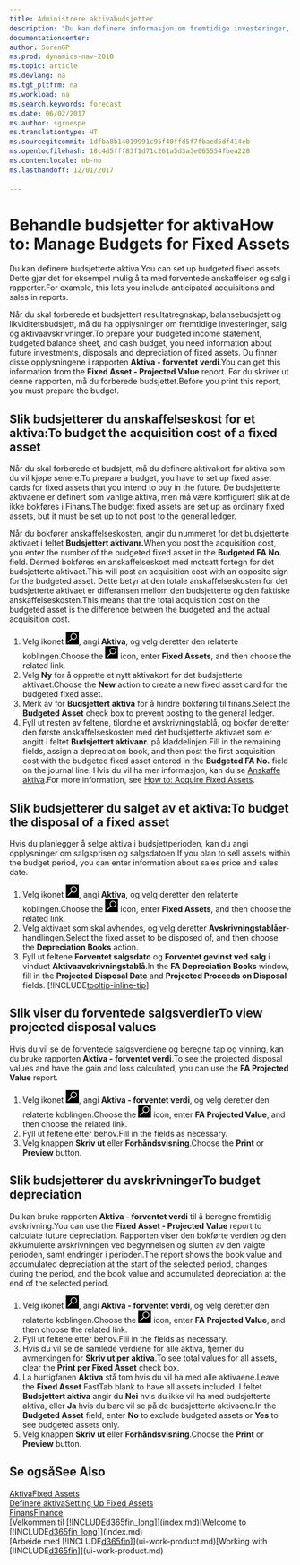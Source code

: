 ```yaml
---
title: Administrere aktivabudsjetter
description: "Du kan definere informasjon om fremtidige investeringer, salg og avskrivning av aktiva for å bidra til å klargjøre budsjetter og prognoser."
documentationcenter: 
author: SorenGP
ms.prod: dynamics-nav-2018
ms.topic: article
ms.devlang: na
ms.tgt_pltfrm: na
ms.workload: na
ms.search.keywords: forecast
ms.date: 06/02/2017
ms.author: sgroespe
ms.translationtype: HT
ms.sourcegitcommit: 1dfba8b14019991c95f40ffd5f7fbaed5df414eb
ms.openlocfilehash: 18c4d5fff83f1d71c261a5d3a3e065554fbea228
ms.contentlocale: nb-no
ms.lasthandoff: 12/01/2017

---
```

# <a name="how-to-manage-budgets-for-fixed-assets"></a><span data-ttu-id="fa9aa-103">Behandle budsjetter for aktiva</span><span class="sxs-lookup"><span data-stu-id="fa9aa-103">How to: Manage Budgets for Fixed Assets</span></span>
<span data-ttu-id="fa9aa-104">Du kan definere budsjetterte aktiva.</span><span class="sxs-lookup"><span data-stu-id="fa9aa-104">You can set up budgeted fixed assets.</span></span> <span data-ttu-id="fa9aa-105">Dette gjør det for eksempel mulig å ta med forventede anskaffelser og salg i rapporter.</span><span class="sxs-lookup"><span data-stu-id="fa9aa-105">For example, this lets you include anticipated acquisitions and sales in reports.</span></span>  

<span data-ttu-id="fa9aa-106">Når du skal forberede et budsjettert resultatregnskap, balansebudsjett og likviditetsbudsjett, må du ha opplysninger om fremtidige investeringer, salg og aktivaavskrivninger.</span><span class="sxs-lookup"><span data-stu-id="fa9aa-106">To prepare your budgeted income statement, budgeted balance sheet, and cash budget, you need information about future investments, disposals and depreciation of fixed assets.</span></span> <span data-ttu-id="fa9aa-107">Du finner disse opplysningene i rapporten **Aktiva - forventet verdi**.</span><span class="sxs-lookup"><span data-stu-id="fa9aa-107">You can get this information from the **Fixed Asset - Projected Value** report.</span></span> <span data-ttu-id="fa9aa-108">Før du skriver ut denne rapporten, må du forberede budsjettet.</span><span class="sxs-lookup"><span data-stu-id="fa9aa-108">Before you print this report, you must prepare the budget.</span></span>  

## <a name="to-budget-the-acquisition-cost-of-a-fixed-asset"></a><span data-ttu-id="fa9aa-109">Slik budsjetterer du anskaffelseskost for et aktiva:</span><span class="sxs-lookup"><span data-stu-id="fa9aa-109">To budget the acquisition cost of a fixed asset</span></span>
<span data-ttu-id="fa9aa-110">Når du skal forberede et budsjett, må du definere aktivakort for aktiva som du vil kjøpe senere.</span><span class="sxs-lookup"><span data-stu-id="fa9aa-110">To prepare a budget, you have to set up fixed asset cards for fixed assets that you intend to buy in the future.</span></span> <span data-ttu-id="fa9aa-111">De budsjetterte aktivaene er definert som vanlige aktiva, men må være konfigurert slik at de ikke bokføres i Finans.</span><span class="sxs-lookup"><span data-stu-id="fa9aa-111">The budget fixed assets are set up as ordinary fixed assets, but it must be set up to not post to the general ledger.</span></span>

<span data-ttu-id="fa9aa-112">Når du bokfører anskaffelseskosten, angir du nummeret for det budsjetterte aktivaet i feltet **Budsjettert aktivanr.**</span><span class="sxs-lookup"><span data-stu-id="fa9aa-112">When you post the acquisition cost, you enter the number of the budgeted fixed asset in the **Budgeted FA No.** field.</span></span> <span data-ttu-id="fa9aa-113">Dermed bokføres en anskaffelseskost med motsatt fortegn for det budsjetterte aktivaet.</span><span class="sxs-lookup"><span data-stu-id="fa9aa-113">This will post an acquisition cost with an opposite sign for the budgeted asset.</span></span> <span data-ttu-id="fa9aa-114">Dette betyr at den totale anskaffelseskosten for det budsjetterte aktivaet er differansen mellom den budsjetterte og den faktiske anskaffelseskosten.</span><span class="sxs-lookup"><span data-stu-id="fa9aa-114">This means that the total acquisition cost on the budgeted asset is the difference between the budgeted and the actual acquisition cost.</span></span>

1. <span data-ttu-id="fa9aa-115">Velg ikonet ![Søk etter side eller rapport](media/ui-search/search_small.png "Søk etter side eller rapport"), angi **Aktiva**, og velg deretter den relaterte koblingen.</span><span class="sxs-lookup"><span data-stu-id="fa9aa-115">Choose the ![Search for Page or Report](media/ui-search/search_small.png "Search for Page or Report icon") icon, enter **Fixed Assets**, and then choose the related link.</span></span>
2. <span data-ttu-id="fa9aa-116">Velg **Ny** for å opprette et nytt aktivakort for det budsjetterte aktivaet.</span><span class="sxs-lookup"><span data-stu-id="fa9aa-116">Choose the **New** action to create a new fixed asset card for the budgeted fixed asset.</span></span>
3. <span data-ttu-id="fa9aa-117">Merk av for **Budsjettert aktiva** for å hindre bokføring til finans.</span><span class="sxs-lookup"><span data-stu-id="fa9aa-117">Select the **Budgeted Asset** check box to prevent posting to the general ledger.</span></span>
4. <span data-ttu-id="fa9aa-118">Fyll ut resten av feltene, tilordne et avskrivningstablå, og bokfør deretter den første anskaffelseskosten med det budsjetterte aktivaet som er angitt i feltet **Budsjettert aktivanr.** på kladdelinjen.</span><span class="sxs-lookup"><span data-stu-id="fa9aa-118">Fill in the remaining fields, assign a depreciation book, and then post the first acquisition cost with the budgeted fixed asset entered in the **Budgeted FA No.** field on the journal line.</span></span> <span data-ttu-id="fa9aa-119">Hvis du vil ha mer informasjon, kan du se [Anskaffe aktiva](fa-how-acquire.md).</span><span class="sxs-lookup"><span data-stu-id="fa9aa-119">For more information, see [How to: Acquire Fixed Assets](fa-how-acquire.md).</span></span>

## <a name="to-budget-the-disposal-of-a-fixed-asset"></a><span data-ttu-id="fa9aa-120">Slik budsjetterer du salget av et aktiva:</span><span class="sxs-lookup"><span data-stu-id="fa9aa-120">To budget the disposal of a fixed asset</span></span>
<span data-ttu-id="fa9aa-121">Hvis du planlegger å selge aktiva i budsjettperioden, kan du angi opplysninger om salgsprisen og salgsdatoen.</span><span class="sxs-lookup"><span data-stu-id="fa9aa-121">If you plan to sell assets within the budget period, you can enter information about sales price and sales date.</span></span>

1. <span data-ttu-id="fa9aa-122">Velg ikonet ![Søk etter side eller rapport](media/ui-search/search_small.png "Søk etter side eller rapport"), angi **Aktiva**, og velg deretter den relaterte koblingen.</span><span class="sxs-lookup"><span data-stu-id="fa9aa-122">Choose the ![Search for Page or Report](media/ui-search/search_small.png "Search for Page or Report icon") icon, enter **Fixed Assets**, and then choose the related link.</span></span>
2. <span data-ttu-id="fa9aa-123">Velg aktivaet som skal avhendes, og velg deretter **Avskrivningstablåer**-handlingen.</span><span class="sxs-lookup"><span data-stu-id="fa9aa-123">Select the fixed asset to be disposed of, and then choose the **Depreciation Books** action.</span></span>
3. <span data-ttu-id="fa9aa-124">Fyll ut feltene **Forventet salgsdato** og **Forventet gevinst ved salg** i vinduet **Aktivaavskrivningstablå**.</span><span class="sxs-lookup"><span data-stu-id="fa9aa-124">In the **FA Depreciation Books** window, fill in the **Projected Disposal Date** and **Projected Proceeds on Disposal** fields.</span></span> [!INCLUDE[tooltip-inline-tip](includes/tooltip-inline-tip_md.md)]

## <a name="to-view-projected-disposal-values"></a><span data-ttu-id="fa9aa-125">Slik viser du forventede salgsverdier</span><span class="sxs-lookup"><span data-stu-id="fa9aa-125">To view projected disposal values</span></span>
<span data-ttu-id="fa9aa-126">Hvis du vil se de forventede salgsverdiene og beregne tap og vinning, kan du bruke rapporten **Aktiva - forventet verdi**.</span><span class="sxs-lookup"><span data-stu-id="fa9aa-126">To see the projected disposal values and have the gain and loss calculated, you can use the **FA Projected Value** report.</span></span>

1. <span data-ttu-id="fa9aa-127">Velg ikonet ![Søk etter side eller rapport](media/ui-search/search_small.png "Søk etter side eller rapport"), angi **Aktiva - forventet verdi**, og velg deretter den relaterte koblingen.</span><span class="sxs-lookup"><span data-stu-id="fa9aa-127">Choose the ![Search for Page or Report](media/ui-search/search_small.png "Search for Page or Report icon") icon, enter **FA Projected Value**, and then choose the related link.</span></span>
2. <span data-ttu-id="fa9aa-128">Fyll ut feltene etter behov.</span><span class="sxs-lookup"><span data-stu-id="fa9aa-128">Fill in the fields as necessary.</span></span>
3. <span data-ttu-id="fa9aa-129">Velg knappen **Skriv ut** eller **Forhåndsvisning**.</span><span class="sxs-lookup"><span data-stu-id="fa9aa-129">Choose the **Print** or **Preview** button.</span></span>

## <a name="to-budget-depreciation"></a><span data-ttu-id="fa9aa-130">Slik budsjetterer du avskrivninger</span><span class="sxs-lookup"><span data-stu-id="fa9aa-130">To budget depreciation</span></span>
<span data-ttu-id="fa9aa-131">Du kan bruke rapporten **Aktiva - forventet verdi** til å beregne fremtidig avskrivning.</span><span class="sxs-lookup"><span data-stu-id="fa9aa-131">You can use the **Fixed Asset - Projected Value** report to calculate future depreciation.</span></span> <span data-ttu-id="fa9aa-132">Rapporten viser den bokførte verdien og den akkumulerte avskrivningen ved begynnelsen og slutten av den valgte perioden, samt endringer i perioden.</span><span class="sxs-lookup"><span data-stu-id="fa9aa-132">The report shows the book value and accumulated depreciation at the start of the selected period, changes during the period, and the book value and accumulated depreciation at the end of the selected period.</span></span>

1. <span data-ttu-id="fa9aa-133">Velg ikonet ![Søk etter side eller rapport](media/ui-search/search_small.png "Søk etter side eller rapport"), angi **Aktiva - forventet verdi**, og velg deretter den relaterte koblingen.</span><span class="sxs-lookup"><span data-stu-id="fa9aa-133">Choose the ![Search for Page or Report](media/ui-search/search_small.png "Search for Page or Report icon") icon, enter **FA Projected Value**, and then choose the related link.</span></span>
2. <span data-ttu-id="fa9aa-134">Fyll ut feltene etter behov.</span><span class="sxs-lookup"><span data-stu-id="fa9aa-134">Fill in the fields as necessary.</span></span>
3. <span data-ttu-id="fa9aa-135">Hvis du vil se de samlede verdiene for alle aktiva, fjerner du avmerkingen for **Skriv ut per aktiva**.</span><span class="sxs-lookup"><span data-stu-id="fa9aa-135">To see total values for all assets, clear the **Print per Fixed Asset** check box.</span></span>
4. <span data-ttu-id="fa9aa-136">La hurtigfanen **Aktiva** stå tom hvis du vil ha med alle aktivaene.</span><span class="sxs-lookup"><span data-stu-id="fa9aa-136">Leave the **Fixed Asset** FastTab blank to have all assets included.</span></span> <span data-ttu-id="fa9aa-137">I feltet **Budsjettert aktiva** angir du **Nei** hvis du ikke vil ha med budsjetterte aktiva, eller **Ja** hvis du bare vil se på de budsjetterte aktivaene.</span><span class="sxs-lookup"><span data-stu-id="fa9aa-137">In the **Budgeted Asset** field, enter **No** to exclude budgeted assets or **Yes** to see budgeted assets only.</span></span>
5. <span data-ttu-id="fa9aa-138">Velg knappen **Skriv ut** eller **Forhåndsvisning**.</span><span class="sxs-lookup"><span data-stu-id="fa9aa-138">Choose the **Print** or **Preview** button.</span></span>

## <a name="see-also"></a><span data-ttu-id="fa9aa-139">Se også</span><span class="sxs-lookup"><span data-stu-id="fa9aa-139">See Also</span></span>
[<span data-ttu-id="fa9aa-140">Aktiva</span><span class="sxs-lookup"><span data-stu-id="fa9aa-140">Fixed Assets</span></span>](fa-manage.md)  
[<span data-ttu-id="fa9aa-141">Definere aktiva</span><span class="sxs-lookup"><span data-stu-id="fa9aa-141">Setting Up Fixed Assets</span></span>](fa-setup.md)  
[<span data-ttu-id="fa9aa-142">Finans</span><span class="sxs-lookup"><span data-stu-id="fa9aa-142">Finance</span></span>](finance.md)  
<span data-ttu-id="fa9aa-143">[Velkommen til [!INCLUDE[d365fin_long](includes/d365fin_long_md.md)]](index.md)</span><span class="sxs-lookup"><span data-stu-id="fa9aa-143">[Welcome to [!INCLUDE[d365fin_long](includes/d365fin_long_md.md)]](index.md)</span></span>  
<span data-ttu-id="fa9aa-144">[Arbeide med [!INCLUDE[d365fin](includes/d365fin_md.md)]](ui-work-product.md)</span><span class="sxs-lookup"><span data-stu-id="fa9aa-144">[Working with [!INCLUDE[d365fin](includes/d365fin_md.md)]](ui-work-product.md)</span></span>

